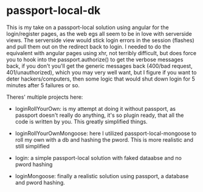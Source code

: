 
# passport-local-dk
 
 This is my take on a passport-local solution using angular for the login/register pages, as the web egs all seem to be in love with serverside views. The serverside view would stick login errors in the session (flashes) and pull them out on the redirect back to login. I needed to do the equivalent with angular pages using xhr, not terribly difficult, but does force you to hook into the passport.authorize() to get the verbose messages back, if you don't you'll get the generic messages back (400/bad request, 401/unauthorized), which you may very well want, but I figure if you want to deter hackers/computers, then some logic that would shut down login for 5 minutes after 5 failures or so. 
 
 Theres' multiple projects here:
 
 * loginRollYourOwn:  is my attempt at doing it without passport, as passport doesn't really do anything, it's so plugin ready, that all the code is written by you. This greatly simplified things.
 
 * loginRollYourOwnMongoose: here I utilized passport-local-mongoose to roll my own with a db and hashing the pword. This is more realistic and still simplified

* login: a simple passport-local solution with faked dataabse and no pword hashing

* loginMongoose: finally a realistic solution using passport, a database and pword hashing.
  
  
